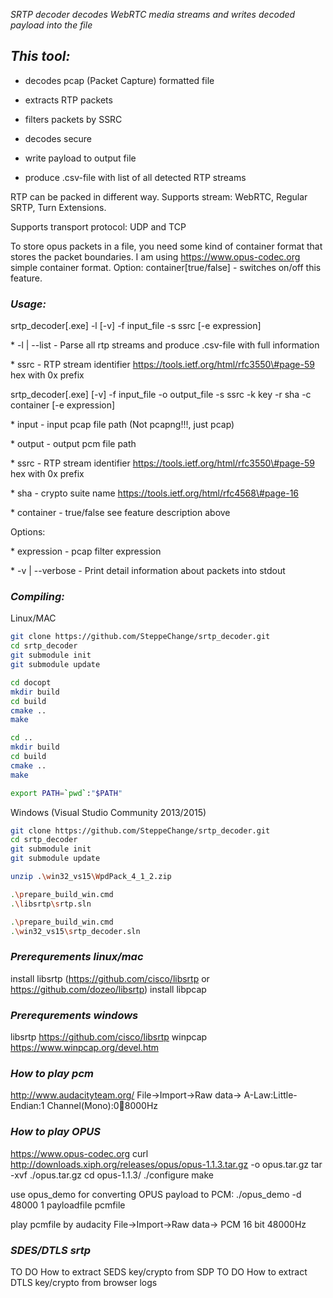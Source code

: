 *SRTP decoder decodes WebRTC media streams and writes decoded payload into the
file*

*This tool:*
------------

-   decodes pcap (Packet Capture) formatted file

-   extracts RTP packets

-   filters packets by SSRC

-   decodes secure

-   write payload to output file

-   produce .csv-file with list of all detected RTP streams

RTP can be packed in different way.
Supports stream: WebRTC, Regular SRTP, Turn Extensions.

Supports transport protocol: UDP and TCP

To store opus packets in a file, you need some kind of container format that
stores the packet boundaries. I am using https://www.opus-codec.org simple
container format.
Option: container[true/false] - switches on/off this feature.

### *Usage:*

srtp_decoder[.exe] -l [-v] -f input_file -s ssrc [-e expression]

\* -l \| --list - Parse all rtp streams and produce .csv-file with full information

\* ssrc - RTP stream identifier https://tools.ietf.org/html/rfc3550\#page-59 hex
with 0x prefix

srtp_decoder[.exe] [-v] -f input_file -o output_file -s ssrc -k key -r sha -c container [-e expression]

\* input - input pcap file path (Not pcapng!!!, just pcap)

\* output - output pcm file path

\* ssrc - RTP stream identifier https://tools.ietf.org/html/rfc3550\#page-59 hex
with 0x prefix

\* sha - crypto suite name https://tools.ietf.org/html/rfc4568\#page-16

\* container - true/false see feature description above

Options:

\* expression - pcap filter expression

\* -v \| --verbose - Print detail information about packets into stdout

### *Compiling:*

Linux/MAC

~~~~~~~~~~~~~~~~~~~~~~~~~~~~~~~~~~~~~~~~~~~~~~~~~~~~~~~~~~~~~~~~~~~~~~~~~~~ bash
git clone https://github.com/SteppeChange/srtp_decoder.git
cd srtp_decoder
git submodule init
git submodule update

cd docopt
mkdir build
cd build
cmake ..
make

cd ..
mkdir build
cd build
cmake ..
make

export PATH=`pwd`:"$PATH"
~~~~~~~~~~~~~~~~~~~~~~~~~~~~~~~~~~~~~~~~~~~~~~~~~~~~~~~~~~~~~~~~~~~~~~~~~~~~~~~~

Windows (Visual Studio Community 2013/2015)

~~~~~~~~~~~~~~~~~~~~~~~~~~~~~~~~~~~~~~~~~~~~~~~~~~~~~~~~~~~~~~~~~~~~~~~~~~~ bash
git clone https://github.com/SteppeChange/srtp_decoder.git
cd srtp_decoder
git submodule init
git submodule update

unzip .\win32_vs15\WpdPack_4_1_2.zip

.\prepare_build_win.cmd
.\libsrtp\srtp.sln

.\prepare_build_win.cmd
.\win32_vs15\srtp_decoder.sln
~~~~~~~~~~~~~~~~~~~~~~~~~~~~~~~~~~~~~~~~~~~~~~~~~~~~~~~~~~~~~~~~~~~~~~~~~~~~~~~~

### *Prerequrements linux/mac*

install libsrtp (https://github.com/cisco/libsrtp or https://github.com/dozeo/libsrtp)
install libpcap

### *Prerequrements windows*

libsrtp https://github.com/cisco/libsrtp
winpcap https://www.winpcap.org/devel.htm

### *How to play pcm*

http://www.audacityteam.org/
File-\>Import-\>Raw data-\> A-Law:Little-Endian:1 Channel(Mono):0:100:8000Hz

### *How to play OPUS*

https://www.opus-codec.org
curl http://downloads.xiph.org/releases/opus/opus-1.1.3.tar.gz -o opus.tar.gz
tar -xvf ./opus.tar.gz
cd opus-1.1.3/
./configure
make

use opus_demo for converting OPUS payload to PCM:
./opus_demo -d 48000 1 payloadfile pcmfile

play pcmfile by audacity
File-\>Import-\>Raw data-\> PCM 16 bit 48000Hz

### *SDES/DTLS srtp*

TO DO How to extract SEDS key/crypto from SDP
TO DO How to extract DTLS key/crypto from browser logs
